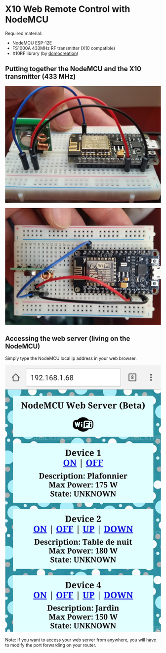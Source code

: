 # X10 Web Remote Control with NodeMCU

Required material:
- NodeMCU ESP-12E
- FS1000A 433MHz RF transmitter (X10 compatible)
- X10RF library (by [domocreation](http://www.domocreation.fr/projets/librairies/x10-rf-arduino.html))

## Putting together the NodeMCU and the X10 transmitter (433 MHz)

![Pic 1](https://github.com/nicolasfguillaume/X10-Web-Remote-Control-IoT/blob/master/X10-3.jpg)

![Pic 2](https://github.com/nicolasfguillaume/X10-Web-Remote-Control-IoT/blob/master/X10-2.jpg)

## Accessing the web server (living on the NodeMCU)

Simply type the NodeMCU local ip address in your web browser. 

![Pic 3](https://github.com/nicolasfguillaume/X10-Web-Remote-Control-IoT/blob/master/screenshot-android.jpg)

Note: If you want to access your web server from anywhere, you will have to modify the port forwarding on your router.


